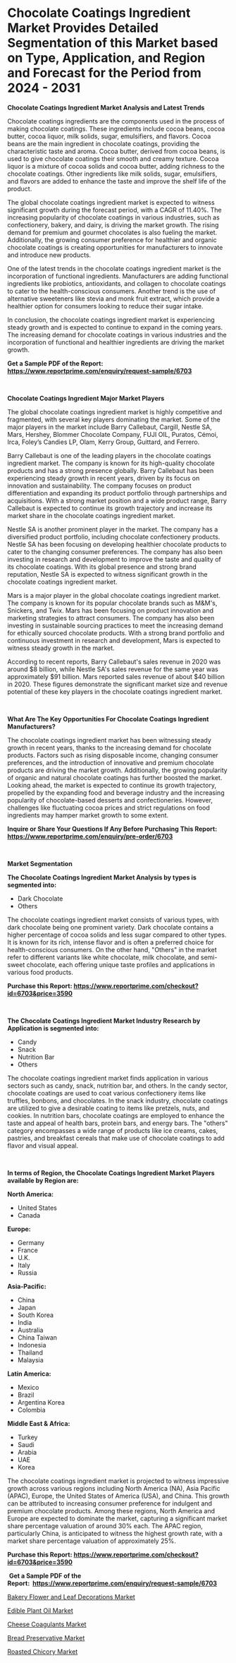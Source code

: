 <p><h1>Chocolate Coatings Ingredient Market Provides Detailed Segmentation of this Market based on Type, Application, and Region and Forecast for the Period from 2024 - 2031</h1></p><p><strong>Chocolate Coatings Ingredient Market Analysis and Latest Trends</strong></p>
<p><p>Chocolate coatings ingredients are the components used in the process of making chocolate coatings. These ingredients include cocoa beans, cocoa butter, cocoa liquor, milk solids, sugar, emulsifiers, and flavors. Cocoa beans are the main ingredient in chocolate coatings, providing the characteristic taste and aroma. Cocoa butter, derived from cocoa beans, is used to give chocolate coatings their smooth and creamy texture. Cocoa liquor is a mixture of cocoa solids and cocoa butter, adding richness to the chocolate coatings. Other ingredients like milk solids, sugar, emulsifiers, and flavors are added to enhance the taste and improve the shelf life of the product.</p><p>The global chocolate coatings ingredient market is expected to witness significant growth during the forecast period, with a CAGR of 11.40%. The increasing popularity of chocolate coatings in various industries, such as confectionery, bakery, and dairy, is driving the market growth. The rising demand for premium and gourmet chocolates is also fueling the market. Additionally, the growing consumer preference for healthier and organic chocolate coatings is creating opportunities for manufacturers to innovate and introduce new products.</p><p>One of the latest trends in the chocolate coatings ingredient market is the incorporation of functional ingredients. Manufacturers are adding functional ingredients like probiotics, antioxidants, and collagen to chocolate coatings to cater to the health-conscious consumers. Another trend is the use of alternative sweeteners like stevia and monk fruit extract, which provide a healthier option for consumers looking to reduce their sugar intake.</p><p>In conclusion, the chocolate coatings ingredient market is experiencing steady growth and is expected to continue to expand in the coming years. The increasing demand for chocolate coatings in various industries and the incorporation of functional and healthier ingredients are driving the market growth.</p></p>
<p><strong>Get a Sample PDF of the Report:&nbsp; <a href="https://www.reportprime.com/enquiry/request-sample/6703">https://www.reportprime.com/enquiry/request-sample/6703</a></strong></p>
<p>&nbsp;</p>
<p><strong>Chocolate Coatings Ingredient Major Market Players</strong></p>
<p><p>The global chocolate coatings ingredient market is highly competitive and fragmented, with several key players dominating the market. Some of the major players in the market include Barry Callebaut, Cargill, Nestle SA, Mars, Hershey, Blommer Chocolate Company, FUJI OIL, Puratos, Cémoi, Irca, Foley’s Candies LP, Olam, Kerry Group, Guittard, and Ferrero.</p><p>Barry Callebaut is one of the leading players in the chocolate coatings ingredient market. The company is known for its high-quality chocolate products and has a strong presence globally. Barry Callebaut has been experiencing steady growth in recent years, driven by its focus on innovation and sustainability. The company focuses on product differentiation and expanding its product portfolio through partnerships and acquisitions. With a strong market position and a wide product range, Barry Callebaut is expected to continue its growth trajectory and increase its market share in the chocolate coatings ingredient market.</p><p>Nestle SA is another prominent player in the market. The company has a diversified product portfolio, including chocolate confectionery products. Nestle SA has been focusing on developing healthier chocolate products to cater to the changing consumer preferences. The company has also been investing in research and development to improve the taste and quality of its chocolate coatings. With its global presence and strong brand reputation, Nestle SA is expected to witness significant growth in the chocolate coatings ingredient market.</p><p>Mars is a major player in the global chocolate coatings ingredient market. The company is known for its popular chocolate brands such as M&M's, Snickers, and Twix. Mars has been focusing on product innovation and marketing strategies to attract consumers. The company has also been investing in sustainable sourcing practices to meet the increasing demand for ethically sourced chocolate products. With a strong brand portfolio and continuous investment in research and development, Mars is expected to witness steady growth in the market.</p><p>According to recent reports, Barry Callebaut's sales revenue in 2020 was around $8 billion, while Nestle SA's sales revenue for the same year was approximately $91 billion. Mars reported sales revenue of about $40 billion in 2020. These figures demonstrate the significant market size and revenue potential of these key players in the chocolate coatings ingredient market.</p></p>
<p>&nbsp;</p>
<p><strong>What Are The Key Opportunities For Chocolate Coatings Ingredient Manufacturers?</strong></p>
<p><p>The chocolate coatings ingredient market has been witnessing steady growth in recent years, thanks to the increasing demand for chocolate products. Factors such as rising disposable income, changing consumer preferences, and the introduction of innovative and premium chocolate products are driving the market growth. Additionally, the growing popularity of organic and natural chocolate coatings has further boosted the market. Looking ahead, the market is expected to continue its growth trajectory, propelled by the expanding food and beverage industry and the increasing popularity of chocolate-based desserts and confectioneries. However, challenges like fluctuating cocoa prices and strict regulations on food ingredients may hamper market growth to some extent.</p></p>
<p><strong>Inquire or Share Your Questions If Any Before Purchasing This Report: <a href="https://www.reportprime.com/enquiry/pre-order/6703">https://www.reportprime.com/enquiry/pre-order/6703</a></strong></p>
<p>&nbsp;</p>
<p><strong>Market Segmentation</strong></p>
<p><strong>The Chocolate Coatings Ingredient Market Analysis by types is segmented into:</strong></p>
<p><ul><li>Dark Chocolate</li><li>Others</li></ul></p>
<p><p>The chocolate coatings ingredient market consists of various types, with dark chocolate being one prominent variety. Dark chocolate contains a higher percentage of cocoa solids and less sugar compared to other types. It is known for its rich, intense flavor and is often a preferred choice for health-conscious consumers. On the other hand, "Others" in the market refer to different variants like white chocolate, milk chocolate, and semi-sweet chocolate, each offering unique taste profiles and applications in various food products.</p></p>
<p><strong>Purchase this Report:&nbsp;<a href="https://www.reportprime.com/checkout?id=6703&price=3590">https://www.reportprime.com/checkout?id=6703&price=3590</a></strong></p>
<p>&nbsp;</p>
<p><strong>The Chocolate Coatings Ingredient Market Industry Research by Application is segmented into:</strong></p>
<p><ul><li>Candy</li><li>Snack</li><li>Nutrition Bar</li><li>Others</li></ul></p>
<p><p>The chocolate coatings ingredient market finds application in various sectors such as candy, snack, nutrition bar, and others. In the candy sector, chocolate coatings are used to coat various confectionery items like truffles, bonbons, and chocolates. In the snack industry, chocolate coatings are utilized to give a desirable coating to items like pretzels, nuts, and cookies. In nutrition bars, chocolate coatings are employed to enhance the taste and appeal of health bars, protein bars, and energy bars. The "others" category encompasses a wide range of products like ice creams, cakes, pastries, and breakfast cereals that make use of chocolate coatings to add flavor and visual appeal.</p></p>
<p>&nbsp;</p>
<p><strong>In terms of Region, the Chocolate Coatings Ingredient Market Players available by Region are:</strong></p>
<p>
    <p> <strong> North America: </strong>
        <ul>
            <li>United States</li>
            <li>Canada</li>
        </ul>
        </p> 
    <p> <strong> Europe: </strong>
        <ul>
            <li>Germany</li>
            <li>France</li>
            <li>U.K.</li>
            <li>Italy</li>
            <li>Russia</li>
        </ul>
        </p> 
    <p> <strong> Asia-Pacific: </strong>
        <ul>
            <li>China</li>
            <li>Japan</li>
            <li>South Korea</li>
            <li>India</li>
            <li>Australia</li>
            <li>China Taiwan</li>
            <li>Indonesia</li>
            <li>Thailand</li>
            <li>Malaysia</li>
        </ul>
        </p> 
    <p> <strong> Latin America: </strong>
        <ul>
            <li>Mexico</li>
            <li>Brazil</li>
            <li>Argentina Korea</li>
            <li>Colombia</li>
        </ul>
        </p> 
    <p> <strong> Middle East & Africa: </strong>
        <ul>
            <li>Turkey</li>
            <li>Saudi</li>
            <li>Arabia</li>
            <li>UAE</li>
            <li>Korea</li>
        </ul>
    </p>
    </p>
<p><p>The chocolate coatings ingredient market is projected to witness impressive growth across various regions including North America (NA), Asia Pacific (APAC), Europe, the United States of America (USA), and China. This growth can be attributed to increasing consumer preference for indulgent and premium chocolate products. Among these regions, North America and Europe are expected to dominate the market, capturing a significant market share percentage valuation of around 30% each. The APAC region, particularly China, is anticipated to witness the highest growth rate, with a market share percentage valuation of approximately 25%.</p></p>
<p><strong>Purchase this Report: <a href="https://www.reportprime.com/checkout?id=6703&price=3590">https://www.reportprime.com/checkout?id=6703&price=3590</a></strong></p>
<p>&nbsp;<strong>Get a Sample PDF of the Report:&nbsp;&nbsp;<a href="https://www.reportprime.com/enquiry/request-sample/6703">https://www.reportprime.com/enquiry/request-sample/6703</a></strong></p>
<p><strong></strong></p>
<p><p><a href="https://github.com/arionmp/Market-Research-Report-List-1/blob/main/bakery-flower-and-leaf-decorations-market.md">Bakery Flower and Leaf Decorations Market</a></p><p><a href="https://github.com/redneck06/Market-Research-Report-List-1/blob/main/edible-plant-oil-market.md">Edible Plant Oil Market</a></p><p><a href="https://github.com/kosella/Market-Research-Report-List-1/blob/main/cheese-coagulants-market.md">Cheese Coagulants Market</a></p><p><a href="https://github.com/bobicer/Market-Research-Report-List-1/blob/main/bread-preservative-market.md">Bread Preservative Market</a></p><p><a href="https://github.com/johnbach50/Market-Research-Report-List-1/blob/main/roasted-chicory-market.md">Roasted Chicory Market</a></p></p>